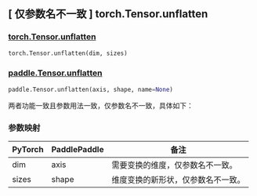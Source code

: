 ## [ 仅参数名不一致 ] torch.Tensor.unflatten

### [torch.Tensor.unflatten](https://pytorch.org/docs/stable/generated/torch.Tensor.unflatten.html#torch.Tensor.unflatten)

```python
torch.Tensor.unflatten(dim, sizes)
```

### [paddle.Tensor.unflatten](https://www.paddlepaddle.org.cn/documentation/docs/zh/develop/api/paddle/Tensor_cn.html#unflatten-axis-shape-name-none)

```python
paddle.Tensor.unflatten(axis, shape, name=None)
```

两者功能一致且参数用法一致，仅参数名不一致，具体如下：

### 参数映射

| PyTorch       | PaddlePaddle | 备注                                                   |
| ------------- | ------------ | ------------------------------------------------------ |
| dim           | axis         | 需要变换的维度，仅参数名不一致。                          |
| sizes         | shape        | 维度变换的新形状，仅参数名不一致。                        |
